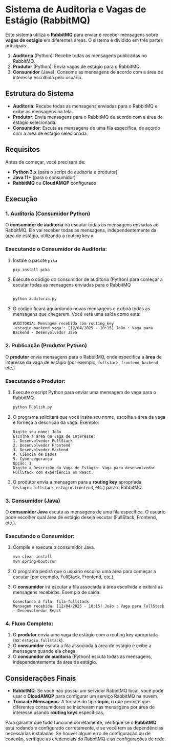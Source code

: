 # **Sistema de Auditoria e Vagas de Estágio (RabbitMQ)**

Este sistema utiliza o **RabbitMQ** para enviar e receber mensagens sobre **vagas de estágio** em diferentes áreas. O sistema é dividido em três partes principais:

1. **Auditoria** (Python): Recebe todas as mensagens publicadas no RabbitMQ.
2. **Produtor** (Python): Envia vagas de estágio para o RabbitMQ.
3. **Consumidor** (Java): Consome as mensagens de acordo com a área de interesse escolhida pelo usuário.

## **Estrutura do Sistema**

- **Auditoria**: Recebe todas as mensagens enviadas para o RabbitMQ e exibe as mensagens na tela.
- **Produtor**: Envia mensagens para o RabbitMQ de acordo com a área de estágio selecionada.
- **Consumidor**: Escuta as mensagens de uma fila específica, de acordo com a área de estágio selecionada.

## **Requisitos**

Antes de começar, você precisará de:

- **Python 3.x** (para o script de auditoria e produtor)
- **Java 11+** (para o consumidor)
- **RabbitMQ** ou **CloudAMQP** configurado

## **Execução**

### **1. Auditoria (Consumidor Python)**

O **consumidor de auditoria** irá escutar todas as mensagens enviadas ao RabbitMQ. Ele vai receber todas as mensagens, independentemente da área de estágio, utilizando a routing key `#`.

### **Executando o Consumidor de Auditoria:**

1. Instale o pacote `pika` 
    
    ```bash
    pip install pika
    
    ```
    
2. Execute o código do consumidor de auditoria (Python) para começar a escutar todas as mensagens enviadas para o RabbitMQ
    
    ```bash
    
    python auditoria.py
    
    ```
    
3. O código ficará aguardando novas mensagens e exibirá todas as mensagens que chegarem. Você verá uma saída como esta:
    
    ```
    AUDITORIA: Mensagem recebida com routing_key 'estagio.backend.vaga': [12/04/2025 - 10:15] João : Vaga para Backend - Desenvolvedor Java
    ```
    

### **2. Publicação (Produtor Python)**

O **produtor** envia mensagens para o RabbitMQ, onde especifica a **área** de interesse da vaga de estágio (por exemplo, `fullstack`, `frontend`, `backend` etc.)

### **Executando o Produtor:**

1. Execute o script Python para enviar uma mensagem de vaga para o RabbitMQ.
    
    ```bash
    python Publish.py
    ```
    
2. O programa solicitará que você insira seu nome, escolha a área da vaga e forneça a descrição da vaga. Exemplo:
    
    ```
    Digite seu nome: João
    Escolha a área da vaga de interesse:
    1. Desenvolvedor FullStack
    2. Desenvolvedor Frontend
    3. Desenvolvedor Backend
    4. Ciência de Dados
    5. Cybersegurança
    Opção: 1
    Digite a Descrição da Vaga de Estágio: Vaga para desenvolvedor FullStack com experiência em React.
    ```
    
3. O produtor envia a mensagem para a **routing key** apropriada (`estagio.fullstack`, `estagio.frontend`, etc.) para o RabbitMQ.

### **3. Consumidor (Java)**

O **consumidor Java** escuta as mensagens de uma fila específica. O usuário pode escolher qual área de estágio deseja escutar (FullStack, Frontend, etc.).

### **Executando o Consumidor:**

1. Compile e execute o consumidor Java.
    
    ```bash
    mvn clean install
    mvn spring-boot:run
    ```
    
2. O programa pedirá que o usuário escolha uma área para começar a escutar (por exemplo, FullStack, Frontend, etc.).
3. O **consumidor** irá escutar a fila associada à área escolhida e exibirá as mensagens recebidas. Exemplo de saída:
    
    ```
    Conectando à fila: fila-fullstack
    Mensagem recebida: [12/04/2025 - 10:15] João : Vaga para FullStack - Desenvolvedor React
    ```
    

### **4. Fluxo Completo:**

1. O **produtor** envia uma vaga de estágio com a routing key apropriada (ex: `estagio.fullstack`).
2. O **consumidor** escuta a fila associada à área de estágio e exibe a mensagem quando ela chega.
3. O **consumidor de auditoria** (Python) escuta todas as mensagens, independentemente da área de estágio.

## **Considerações Finais**

- **RabbitMQ**: Se você não possui um servidor RabbitMQ local, você pode usar o **CloudAMQP** para configurar um serviço RabbitMQ na nuvem.
- **Troca de Mensagens**: A troca é do tipo **topic**, o que permite que diferentes consumidores se inscrevam nas mensagens por área de interesse usando **routing keys** específicas.

Para garantir que tudo funcione corretamente, verifique se o **RabbitMQ** está rodando e configurado corretamente, e se você tem as dependências necessárias instaladas. Se houver algum erro de configuração ou de conexão, verifique as credenciais do RabbitMQ e as configurações de rede.
